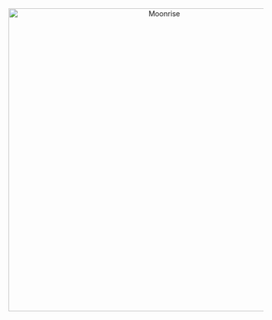 <div align="center">
  <a href="https://moonrise.com" target="_blank">
  <picture>
    <img alt="Moonrise" src="[https://github.com/Avaiga/taipy/assets/100117126/4df8a733-d8d0-4893-acf0-d24ef9e8b58a](https://github.com/MoonriseHome/MoonriseHome/blob/main/homeLOGO2jpg.jpg)" width="600" />
  </picture>
  </a>
</div>
<!---
MoonriseHome/MoonriseHome is a ✨ special ✨ repository because its `README.md` (this file) appears on your GitHub profile.
You can click the Preview link to take a look at your changes.
--->
